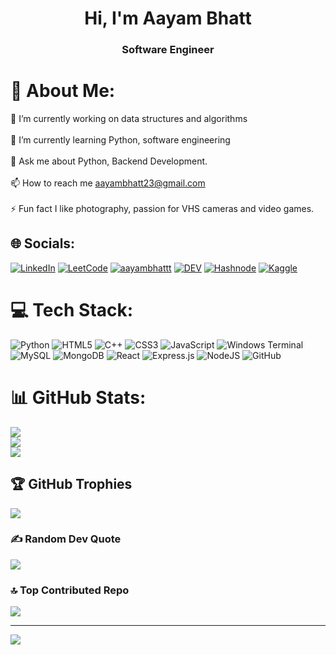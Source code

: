 <h1 align="center">Hi, I'm Aayam Bhatt</h1>
<h3 align="center">Software Engineer</h3>


# 💫 About Me:
🔭 I’m currently working on data structures and algorithms<br><br>🌱 I’m currently learning Python, software engineering<br><br>💬 Ask me about Python, Backend Development.<br><br>📫 How to reach me aayambhatt23@gmail.com<br><br>⚡ Fun fact I like photography, passion for VHS cameras and video games.


## 🌐 Socials:
[![LinkedIn](https://img.shields.io/badge/LinkedIn-%230077B5.svg?logo=linkedin&logoColor=white)](https://linkedin.com/in/https://www.linkedin.com/in/aayambhatt) 
[![LeetCode](https://img.shields.io/badge/LeetCode-AayamBhatt-%23FFA116.svg?style=flat&logo=leetcode&logoColor=white)](https://leetcode.com/u/AayamBhatt/)
[![aayambhattt](https://img.shields.io/badge/-aayambhattt-%23000000.svg?style=flat&logo=x&logoColor=white)](https://x.com/aayambhattt)
[![DEV](https://img.shields.io/badge/DEV-aayambhatt-%23000000.svg?style=flat&logo=dev.to&logoColor=white)](https://dev.to/aayambhatt)
[![Hashnode](https://img.shields.io/badge/Hashnode-aayambhatt-%232962FF.svg?style=flat&logo=hashnode&logoColor=white)](https://hashnode.com/@aayambhatt)
[![Kaggle](https://img.shields.io/badge/Kaggle-AayamBhatt-%23020F4B.svg?style=flat&logo=kaggle&logoColor=white)](https://www.kaggle.com/aayambhatt)







# 💻 Tech Stack:
![Python](https://img.shields.io/badge/python-%2314354C.svg?style=for-the-badge&logo=python&logoColor=white) 
![HTML5](https://img.shields.io/badge/html5-%23E34F26.svg?style=for-the-badge&logo=html5&logoColor=white) 
![C++](https://img.shields.io/badge/c++-%2300599C.svg?style=for-the-badge&logo=c%2B%2B&logoColor=white) 
![CSS3](https://img.shields.io/badge/css3-%231572B6.svg?style=for-the-badge&logo=css3&logoColor=white) 
![JavaScript](https://img.shields.io/badge/javascript-%23323330.svg?style=for-the-badge&logo=javascript&logoColor=%23F7DF1E) 
![Windows Terminal](https://img.shields.io/badge/Windows%20Terminal-%234D4D4D.svg?style=for-the-badge&logo=windows-terminal&logoColor=white) 
![MySQL](https://img.shields.io/badge/mysql-4479A1.svg?style=for-the-badge&logo=mysql&logoColor=white) 
![MongoDB](https://img.shields.io/badge/MongoDB-%234ea94b.svg?style=for-the-badge&logo=mongodb&logoColor=white) 
![React](https://img.shields.io/badge/react-%2320232a.svg?style=for-the-badge&logo=react&logoColor=%2361DAFB) 
![Express.js](https://img.shields.io/badge/express.js-%23404d59.svg?style=for-the-badge&logo=express&logoColor=%2361DAFB) 
![NodeJS](https://img.shields.io/badge/node.js-6DA55F?style=for-the-badge&logo=node.js&logoColor=white) 
![GitHub](https://img.shields.io/badge/github-%23121011.svg?style=for-the-badge&logo=github&logoColor=white)

# 📊 GitHub Stats:
![](https://github-readme-stats.vercel.app/api?username=aayambhatt&theme=midnight-purple&hide_border=false&include_all_commits=false&count_private=false)<br/>
![](https://github-readme-streak-stats.herokuapp.com/?user=aayambhatt&theme=midnight-purple&hide_border=false)<br/>
![](https://github-readme-stats.vercel.app/api/top-langs/?username=aayambhatt&theme=midnight-purple&hide_border=false&include_all_commits=false&count_private=false&layout=compact)

## 🏆 GitHub Trophies
![](https://github-profile-trophy.vercel.app/?username=aayambhatt&theme=tokyonight&no-frame=false&no-bg=true&margin-w=4)

### ✍️ Random Dev Quote
![](https://quotes-github-readme.vercel.app/api?type=horizontal&theme=tokyonight)

### 🔝 Top Contributed Repo
![](https://github-contributor-stats.vercel.app/api?username=aayambhatt&limit=5&theme=tokyonight&combine_all_yearly_contributions=true)

---
[![](https://visitcount.itsvg.in/api?id=aayambhatt&icon=2&color=0)](https://visitcount.itsvg.in)

<!-- Proudly created with GPRM ( https://gprm.itsvg.in ) -->
